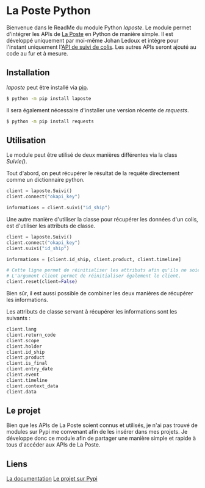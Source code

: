 # La Poste Python

Bienvenue dans le ReadMe du module Python *laposte*. Le module permet d'intégrer les APIs de [La Poste](https://developer.laposte.fr/products) en Python de manière simple. Il est développé uniquement par moi-même Johan Ledoux et intègre pour l'instant uniquement l'[API de suivi de colis](https://developer.laposte.fr/products/suivi/2). Les autres APIs seront ajouté au code au fur et à mesure.

## Installation

*laposte* peut être installé via [pip](https://pypi.org/project/laposte/).

````bash
$ python -m pip install laposte
````

Il sera également nécessaire d'installer une version récente de *requests*.

````bash
$ python -m pip install requests
````

## Utilisation

Le module peut être utilisé de deux manières différentes via la class *Suivie()*.

Tout d'abord, on peut récupérer le résultat de la requête directement comme un dictionnaire python.

````python
client = laposte.Suivi()
client.connect("okapi_key")

informations = client.suivi("id_ship")
````

Une autre manière d'utiliser la classe pour récupérer les données d'un colis, est d'utiliser les attributs de classe.

````python
client = laposte.Suivi()
client.connect("okapi_key")
client.suivi("id_ship")

informations = [client.id_ship, client.product, client.timeline]

# Cette ligne permet de réinitialiser les attributs afin qu'ils ne soient plus accessibles et ainsi faire une nouvelle requête.
# L'argument client permet de réinitialiser également le client.
client.reset(client=False)
````

Bien sûr, il est aussi possible de combiner les deux manières de récupérer les informations.

Les attributs de classe servant à récupérer les informations sont les suivants :

````python
client.lang
client.return_code
client.scope
client.holder
client.id_ship
client.product
client.is_final
client.entry_date
client.event
client.timeline
client.context_data
client.data
````

## Le projet

Bien que les APIs de La Poste soient connus et utilisés, je n'ai pas trouvé de modules sur Pypi me convenant afin de les insérer dans mes projets. Je développe donc ce module afin de partager une manière simple et rapide à tous d'accéder aux APIs de La Poste.

## Liens 

[La documentation](lapostepython.readthedocs.io/fr/latest/)
[Le projet sur Pypi](https://pypi.org/project/laposte/)
